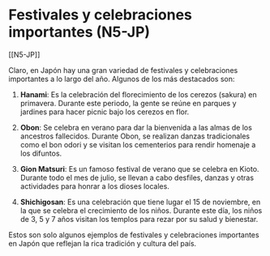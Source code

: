 # Festivales y celebraciones importantes (N5-JP)

[[N5-JP]]

Claro, en Japón hay una gran variedad de festivales y celebraciones importantes a lo largo del año. Algunos de los más destacados son:

1. **Hanami**: Es la celebración del florecimiento de los cerezos (sakura) en primavera. Durante este periodo, la gente se reúne en parques y jardines para hacer picnic bajo los cerezos en flor.

2. **Obon**: Se celebra en verano para dar la bienvenida a las almas de los ancestros fallecidos. Durante Obon, se realizan danzas tradicionales como el bon odori y se visitan los cementerios para rendir homenaje a los difuntos.

3. **Gion Matsuri**: Es un famoso festival de verano que se celebra en Kioto. Durante todo el mes de julio, se llevan a cabo desfiles, danzas y otras actividades para honrar a los dioses locales.

4. **Shichigosan**: Es una celebración que tiene lugar el 15 de noviembre, en la que se celebra el crecimiento de los niños. Durante este día, los niños de 3, 5 y 7 años visitan los templos para rezar por su salud y bienestar.

Estos son solo algunos ejemplos de festivales y celebraciones importantes en Japón que reflejan la rica tradición y cultura del país.
